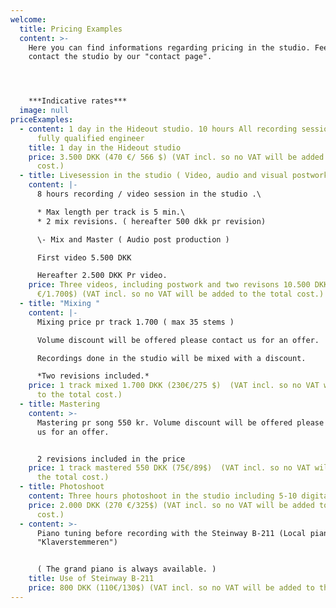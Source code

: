 ```yaml
---
welcome:
  title: Pricing Examples
  content: >-
    Here you can find informations regarding pricing in the studio. Feel free to
    contact the studio by our "contact page".




    ***Indicative rates***
  image: null
priceExamples:
  - content: 1 day in the Hideout studio. 10 hours All recording sessions are run by
      fully qualified engineer
    title: 1 day in the Hideout studio
    price: 3.500 DKK (470 €/ 566 $) (VAT incl. so no VAT will be added to the total
      cost.)
  - title: Livesession in the studio ( Video, audio and visual postwork )
    content: |-
      8 hours recording / video session in the studio .\

      * Max length per track is 5 min.\
      * 2 mix revisions. ( hereafter 500 dkk pr revision)

      \- Mix and Master ( Audio post production )

      First video 5.500 DKK

      Hereafter 2.500 DKK Pr video.
    price: Three videos, including postwork and two revisons 10.500 DKK (1.400
      €/1.700$) (VAT incl. so no VAT will be added to the total cost.)
  - title: "Mixing "
    content: |-
      Mixing price pr track 1.700 ( max 35 stems )

      Volume discount will be offered please contact us for an offer.

      Recordings done in the studio will be mixed with a discount. 

      *Two revisions included.*
    price: 1 track mixed 1.700 DKK (230€/275 $)  (VAT incl. so no VAT will be added
      to the total cost.)
  - title: Mastering
    content: >-
      Mastering pr song 550 kr. Volume discount will be offered please contact
      us for an offer. 


      2 revisions included in the price
    price: 1 track mastered 550 DKK (75€/89$)  (VAT incl. so no VAT will be added to
      the total cost.)
  - title: Photoshoot
    content: Three hours photoshoot in the studio including 5-10 digital pictures.
    price: 2.000 DKK (270 €/325$) (VAT incl. so no VAT will be added to the total
      cost.)
  - content: >-
      Piano tuning before recording with the Steinway B-211 (Local piano tuner
      "Klaverstemmeren")


      ( The grand piano is always available. )
    title: Use of Steinway B-211
    price: 800 DKK (110€/130$) (VAT incl. so no VAT will be added to the total cost.)
---
```

